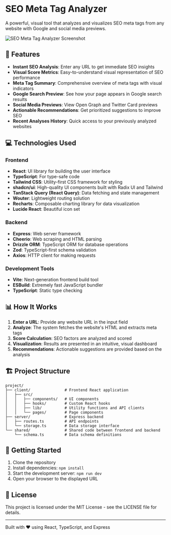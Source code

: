 # SEO Meta Tag Analyzer

A powerful, visual tool that analyzes and visualizes SEO meta tags from any website with Google and social media previews.

![SEO Meta Tag Analyzer Screenshot](https://i.imgur.com/5LR5JLc.png)

## 🚀 Features

- **Instant SEO Analysis**: Enter any URL to get immediate SEO insights
- **Visual Score Metrics**: Easy-to-understand visual representation of SEO performance
- **Meta Tag Summary**: Comprehensive overview of meta tags with visual indicators
- **Google Search Preview**: See how your page appears in Google search results
- **Social Media Previews**: View Open Graph and Twitter Card previews
- **Actionable Recommendations**: Get prioritized suggestions to improve SEO
- **Recent Analyses History**: Quick access to your previously analyzed websites

## 💻 Technologies Used

### Frontend
- **React**: UI library for building the user interface
- **TypeScript**: For type-safe code
- **Tailwind CSS**: Utility-first CSS framework for styling
- **shadcn/ui**: High-quality UI components built with Radix UI and Tailwind
- **TanStack Query (React Query)**: Data fetching and state management
- **Wouter**: Lightweight routing solution
- **Recharts**: Composable charting library for data visualization
- **Lucide React**: Beautiful icon set

### Backend
- **Express**: Web server framework
- **Cheerio**: Web scraping and HTML parsing
- **Drizzle ORM**: TypeScript ORM for database operations
- **Zod**: TypeScript-first schema validation
- **Axios**: HTTP client for making requests

### Development Tools
- **Vite**: Next-generation frontend build tool
- **ESBuild**: Extremely fast JavaScript bundler
- **TypeScript**: Static type checking

## 📊 How It Works

1. **Enter a URL**: Provide any website URL in the input field
2. **Analyze**: The system fetches the website's HTML and extracts meta tags
3. **Score Calculation**: SEO factors are analyzed and scored
4. **Visualization**: Results are presented in an intuitive, visual dashboard
5. **Recommendations**: Actionable suggestions are provided based on the analysis

## 🏗️ Project Structure

```
project/
├── client/               # Frontend React application
│   ├── src/
│   │   ├── components/   # UI components
│   │   ├── hooks/        # Custom React hooks
│   │   ├── lib/          # Utility functions and API clients
│   │   └── pages/        # Page components
├── server/               # Express backend
│   ├── routes.ts         # API endpoints
│   └── storage.ts        # Data storage interface
└── shared/               # Shared code between frontend and backend
    └── schema.ts         # Data schema definitions
```

## 🚀 Getting Started

1. Clone the repository
2. Install dependencies: `npm install`
3. Start the development server: `npm run dev`
4. Open your browser to the displayed URL

## 📝 License

This project is licensed under the MIT License - see the LICENSE file for details.

---

Built with ❤️ using React, TypeScript, and Express
